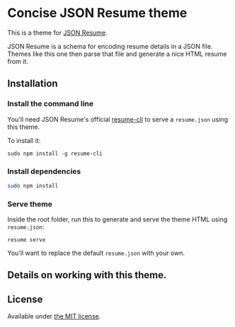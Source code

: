 # Concise JSON Resume theme
<!-- [![](https://badge.fury.io/js/jsonresume-theme-concise.svg)](https://www.npmjs.org/package/jsonresume-theme-concise) -->
This is a theme for [JSON Resume](http://jsonresume.org/).

JSON Resume is a schema for encoding resume details in a JSON file. Themes like this one then parse that file and generate a nice HTML resume from it.

## Installation
<!-- ### Using the theme server
The simplest way to use this theme is to simply call it up from JSON Resume's theme server:

```
resume serve --theme concise
``` -->

### Install the command line

You'll need JSON Resume's official [resume-cli](https://github.com/jsonresume/resume-cli) to serve a `resume.json` using this theme.

To install it:

```
sudo npm install -g resume-cli
```

### Install dependencies
```bash
sudo npm install
```

### Serve theme

Inside the root folder, run this to generate and serve the theme HTML using `resume.json`:

```
resume serve
```

You'll want to replace the default `resume.json` with your own.

## Details on working with this theme.

## License

Available under [the MIT license](http://mths.be/mit).
